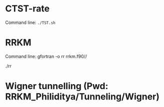 # CTST-rate
Command line: ```./TST.sh```

# RRKM
Command line: gfortran -o rr rrkm.f90//

./rr

# Wigner tunnelling (Pwd: RRKM_Philiditya/Tunneling/Wigner)
